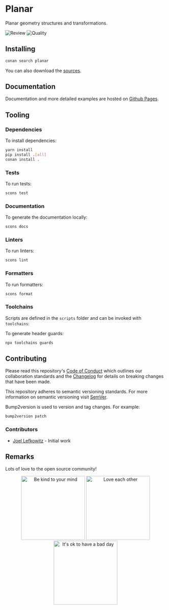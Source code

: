 # Planar

Planar geometry structures and transformations.

![Review](https://img.shields.io/github/actions/workflow/status/JoelLefkowitz/planar/review.yaml)
![Quality](https://img.shields.io/codacy/grade/_)

## Installing

```bash
conan search planar
```

You can also download the [sources](https://download-directory.github.io?url=https://github.com/JoelLefkowitz/planar/tree/master/src).

## Documentation

Documentation and more detailed examples are hosted on [Github Pages](https://joellefkowitz.github.io/planar).

## Tooling

### Dependencies

To install dependencies:

```bash
yarn install
pip install .[all]
conan install .
```

### Tests

To run tests:

```bash
scons test
```

### Documentation

To generate the documentation locally:

```bash
scons docs
```

### Linters

To run linters:

```bash
scons lint
```

### Formatters

To run formatters:

```bash
scons format
```

### Toolchains

Scripts are defined in the `scripts` folder and can be invoked with `toolchains`:

To generate header guards:

```bash
npx toolchains guards
```

## Contributing

Please read this repository's [Code of Conduct](CODE_OF_CONDUCT.md) which outlines our collaboration standards and the [Changelog](CHANGELOG.md) for details on breaking changes that have been made.

This repository adheres to semantic versioning standards. For more information on semantic versioning visit [SemVer](https://semver.org).

Bump2version is used to version and tag changes. For example:

```bash
bump2version patch
```

### Contributors

- [Joel Lefkowitz](https://github.com/joellefkowitz) - Initial work

## Remarks

Lots of love to the open source community!

<div align='center'>
    <img width=200 height=200 src='https://media.giphy.com/media/osAcIGTSyeovPq6Xph/giphy.gif' alt='Be kind to your mind' />
    <img width=200 height=200 src='https://media.giphy.com/media/KEAAbQ5clGWJwuJuZB/giphy.gif' alt='Love each other' />
    <img width=200 height=200 src='https://media.giphy.com/media/WRWykrFkxJA6JJuTvc/giphy.gif' alt="It's ok to have a bad day" />
</div>
